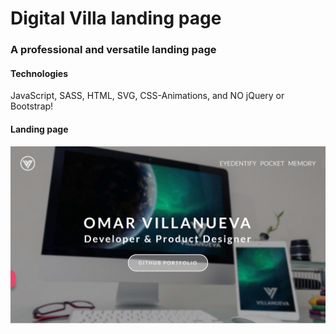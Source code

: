 # Digital Villa landing page
### A professional and versatile landing page
#### Technologies
JavaScript, SASS, HTML, SVG, CSS-Animations, and NO jQuery or Bootstrap!
#### Landing page
![Screenshot](screenshot.png)